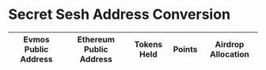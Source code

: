 # Secret Sesh Address Conversion
| Evmos Public Address | Ethereum Public Address  | Tokens Held   |   Points    | Airdrop Allocation | 
|----------------------|--------------------------|---------------|-------------|--------------------|
